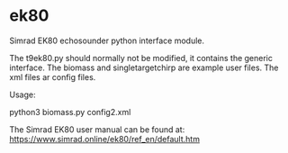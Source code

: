 # ek80
Simrad EK80 echosounder python interface module.

The t9ek80.py should normally not be modified, it contains the generic interface.
The biomass and singletargetchirp are example user files.
The xml files ar config files.

Usage:

python3 biomass.py config2.xml

The Simrad EK80 user manual can be found at: https://www.simrad.online/ek80/ref_en/default.htm


